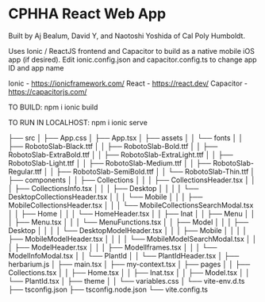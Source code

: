 # CPHHA React Web App 
Built by Aj Bealum, David Y, and Naotoshi Yoshida of Cal Poly Humboldt.

Uses Ionic / ReactJS frontend and Capacitor to build as a native mobile iOS app (if desired).
Edit ionic.config.json and capacitor.config.ts to change app ID and app name

Ionic - https://ionicframework.com/
React - https://react.dev/
Capacitor - https://capacitorjs.com/


TO BUILD:
npm i
ionic build

TO RUN IN LOCALHOST:
npm i
ionic serve


├── src
│   ├── App.css
│   ├── App.tsx
│   ├── assets
│   │   └── fonts
│   │       ├── RobotoSlab-Black.ttf
│   │       ├── RobotoSlab-Bold.ttf
│   │       ├── RobotoSlab-ExtraBold.ttf
│   │       ├── RobotoSlab-ExtraLight.ttf
│   │       ├── RobotoSlab-Light.ttf
│   │       ├── RobotoSlab-Medium.ttf
│   │       ├── RobotoSlab-Regular.ttf
│   │       ├── RobotoSlab-SemiBold.ttf
│   │       └── RobotoSlab-Thin.ttf
│   ├── components
│   │   ├── Collections
│   │   │   ├── CollectionsHeader.tsx
│   │   │   ├── CollectionsInfo.tsx
│   │   │   ├── Desktop
│   │   │   │   └── DesktopCollectionsHeader.tsx
│   │   │   └── Mobile
│   │   │       ├── MobileCollectionsHeader.tsx
│   │   │       └── MobileCollectionsSearchModal.tsx
│   │   ├── Home
│   │   │   └── HomeHeader.tsx
│   │   ├── Inat
│   │   ├── Menu
│   │   │   ├── Menu.tsx
│   │   │   └── MenuFunctions.tsx
│   │   ├── Model
│   │   │   ├── Desktop
│   │   │   │   └── DesktopModelHeader.tsx
│   │   │   ├── Mobile
│   │   │   │   ├── MobileModelHeader.tsx
│   │   │   │   └── MobileModelSearchModal.tsx
│   │   │   ├── ModelHeader.tsx
│   │   │   ├── ModelIframes.tsx
│   │   │   └── ModelInfoModal.tsx
│   │   └── PlantId
│   │       └── PlantIdHeader.tsx
│   ├── herbarium.js
│   ├── main.tsx
│   ├── my-context.tsx
│   ├── pages
│   │   ├── Collections.tsx
│   │   ├── Home.tsx
│   │   ├── Inat.tsx
│   │   ├── Model.tsx
│   │   └── PlantId.tsx
│   ├── theme
│   │   └── variables.css
│   └── vite-env.d.ts
├── tsconfig.json
├── tsconfig.node.json
└── vite.config.ts